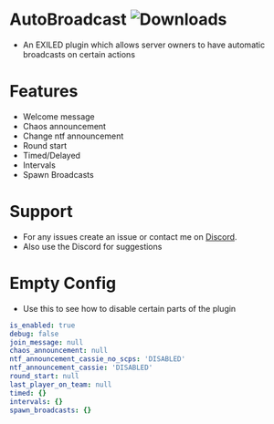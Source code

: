 # AutoBroadcast ![Downloads](https://img.shields.io/github/downloads/Misfiy/AutoBroadcast/total)
* An EXILED plugin which allows server owners to have automatic broadcasts on certain actions

# Features
* Welcome message
* Chaos announcement
* Change ntf announcement
* Round start
* Timed/Delayed
* Intervals
* Spawn Broadcasts

# Support
* For any issues create an issue or contact me on [Discord](https://discord.gg/RYzahv3vfC).
* Also use the Discord for suggestions

# Empty Config
* Use this to see how to disable certain parts of the plugin
```yml
is_enabled: true
debug: false
join_message: null
chaos_announcement: null
ntf_announcement_cassie_no_scps: 'DISABLED'
ntf_announcement_cassie: 'DISABLED'
round_start: null
last_player_on_team: null
timed: {}
intervals: {}
spawn_broadcasts: {}
```
